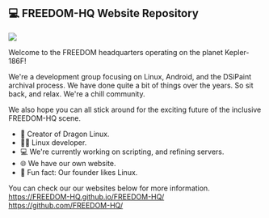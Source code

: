 ## 💻 FREEDOM-HQ Website Repository</br>
<img align="center" src="https://freedom-hq.github.io/FREEDOM-HQ/tenor.gif" /></br>

Welcome to the FREEDOM headquarters operating on the planet Kepler-186F!

We're a development group focusing on Linux, Android, and the DSiPaint archival process. We have done quite a bit of things over the years. So sit back, and relax. We're a chill community.

We also hope you can all stick around for the exciting future of the inclusive FREEDOM-HQ scene.

- 🐉 Creator of Dragon Linux.
- 🧑‍💻 Linux developer.
- 💻 We're currently working on scripting, and refining servers.
- 🌐 We have our own website.
- 🐧 Fun fact: Our founder likes Linux.

You can check our our websites below for more information.<br>
https://FREEDOM-HQ.github.io/FREEDOM-HQ/<br>
https://github.com/FREEDOM-HQ/
